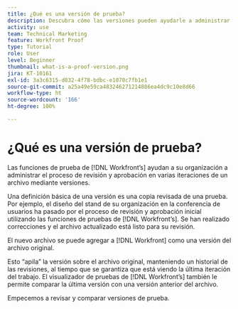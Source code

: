 ```yaml
---
title: ¿Qué es una versión de prueba?
description: Descubra cómo las versiones pueden ayudarle a administrar el proceso de revisión y aprobación en varias iteraciones de un archivo mediante las funciones de revisión de [!DNL].
activity: use
team: Technical Marketing
feature: Workfront Proof
type: Tutorial
role: User
level: Beginner
thumbnail: what-is-a-proof-version.png
jira: KT-10161
exl-id: 3a3c6315-d032-4f78-bdbc-e1070c7fb1e1
source-git-commit: a25a49e59ca483246271214886ea4dc9c10e8d66
workflow-type: ht
source-wordcount: '166'
ht-degree: 100%

---
```


# ¿Qué es una versión de prueba?

Las funciones de prueba de [!DNL Workfront’s] ayudan a su organización a administrar el proceso de revisión y aprobación en varias iteraciones de un archivo mediante versiones.

Una definición básica de una versión es una copia revisada de una prueba. Por ejemplo, el diseño del stand de su organización en la conferencia de usuarios ha pasado por el proceso de revisión y aprobación inicial utilizando las funciones de pruebas de [!DNL Workfront’s]. Se han realizado correcciones y el archivo actualizado está listo para su revisión.

El nuevo archivo se puede agregar a [!DNL Workfront] como una versión del archivo original.

Esto “apila” la versión sobre el archivo original, manteniendo un historial de las revisiones, al tiempo que se garantiza que está viendo la última iteración del trabajo. El visualizador de pruebas de [!DNL Workfront’s] también le permite comparar la última versión con una versión anterior del archivo.

Empecemos a revisar y comparar versiones de prueba.
